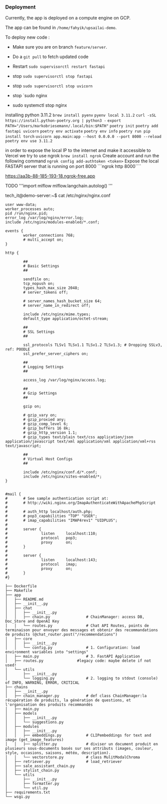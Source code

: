 ### Deployment

Currently, the app is deployed on a compute engine on GCP.

The app can be found in `/home/fahyik/upsailai-demo`.

To deploy new code :
- Make sure you are on branch `feature/server`.
- Do a `git pull` to fetch updated code
- Restart `sudo supervisorctl restart fastapi`


- stop `sudo supervisorctl stop fastapi`
- stop `sudo supervisorctl stop uvicorn`
- stop `sudo nginx
- sudo systemctl stop nginx

installing python 3.11.2
```brew install pyenv```
```pyenv local 3.11.2```
```curl -sSL https://install.python-poetry.org | python3 -```
```export PATH="/Users/markobriesemann/.local/bin:$PATH"```
```poetry init```
```poetry add fastapi uvicorn```
```poetry env activate```
```poetry env info```
```poetry run pip install torch```
```uvicorn app.main:app --host 0.0.0.0 --port 8000 --reload```
```poetry env use 3.11.2```


in order to expose the local IP to the internet and make it accessible to Vercel we try to use ngrok
```brew install ngrok```
Create account and run the following command
```ngrok config add-authtoken <token>```
Expose the local FASTAPI server that is running on port 8000
```ngrok http 8000````

https://aa3b-88-185-193-18.ngrok-free.app 



TODO
'''import mlflow
mlflow.langchain.autolog()
'''





tech_it@demo-server:~$ cat /etc/nginx/nginx.conf

```
user www-data;
worker_processes auto;
pid /run/nginx.pid;
error_log /var/log/nginx/error.log;
include /etc/nginx/modules-enabled/*.conf;

events {
        worker_connections 768;
        # multi_accept on;
}

http {

        ##
        # Basic Settings
        ##

        sendfile on;
        tcp_nopush on;
        types_hash_max_size 2048;
        # server_tokens off;

        # server_names_hash_bucket_size 64;
        # server_name_in_redirect off;

        include /etc/nginx/mime.types;
        default_type application/octet-stream;

        ##
        # SSL Settings
        ##

        ssl_protocols TLSv1 TLSv1.1 TLSv1.2 TLSv1.3; # Dropping SSLv3, ref: POODLE
        ssl_prefer_server_ciphers on;

        ##
        # Logging Settings
        ##

        access_log /var/log/nginx/access.log;

        ##
        # Gzip Settings
        ##

        gzip on;

        # gzip_vary on;
        # gzip_proxied any;
        # gzip_comp_level 6;
        # gzip_buffers 16 8k;
        # gzip_http_version 1.1;
        # gzip_types text/plain text/css application/json application/javascript text/xml application/xml application/xml+rss text/javascript;

        ##
        # Virtual Host Configs
        ##

        include /etc/nginx/conf.d/*.conf;
        include /etc/nginx/sites-enabled/*;
}


#mail {
#       # See sample authentication script at:
#       # http://wiki.nginx.org/ImapAuthenticateWithApachePhpScript
#
#       # auth_http localhost/auth.php;
#       # pop3_capabilities "TOP" "USER";
#       # imap_capabilities "IMAP4rev1" "UIDPLUS";
#
#       server {
#               listen     localhost:110;
#               protocol   pop3;
#               proxy      on;
#       }
#
#       server {
#               listen     localhost:143;
#               protocol   imap;
#               proxy      on;
#       }
#}
```  

```
├── Dockerfile  
├── Makefile  
├── app   
│   ├── README.md  
│   ├── __init__.py  
│   ├── chat  
│   │   ├── __init__.py  
│   │   ├── chain.py                # ChainManager: access DB, Doc_Store and OpenAI Key
│   │   └── routes.py               # Chat API Routes, points de terminaison pour envoyer des messages et obtenir des recommandations de produits (@chat_router.post("/recommendations")
│   ├── core
│   │   ├── __init__.py
│   │   └── config.py               # 1. Configuration: load environment variables into "settings"
│   ├── main.py                     # 3. FastAPI Application
│   ├── routes.py               #legacy code: maybe delete if not used!
│   └── utils
│       ├── __init__.py
│       └── logging.py              # 2. logging to stdout (console) of INFO, WARNING, ERROR, CRITICAL
├── chains
│   ├── __init__.py
│   ├── chain_manager.py            # def class ChainManager:la récupération de produits, la génération de questions, et l'organisation des produits recommandés
│   ├── main.py
│   ├── models
│   │   ├── __init__.py
│   │   └── suggestions.py
│   ├── modules
│   │   ├── __init__.py
│   │   ├── embeddings.py           # CLIPembeddings for text and image (get_image_features)
│   │   ├── splitter.py             # diviser un document produit en plusieurs sous-documents basés sur ses attributs (images, couleur, style, occasions, saisons, météo, description).
│   │   └── vectorstore.py          # class MulitModalChroma
│   ├── retriever.py                # load_retriever
│   ├── sale_assistant_chain.py
│   ├── stylist_chain.py
│   └── utils
│       ├── __init__.py
│       ├── formatter.py
│       └── util.py
├── requirements.txt
└── wsgi.py
```